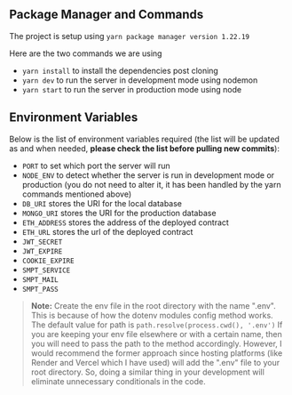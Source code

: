 ## Package Manager and Commands

The project is setup using `yarn package manager version 1.22.19`

Here are the two commands we are using
- `yarn install` to install the dependencies post cloning
- `yarn dev` to run the server in development mode using nodemon
- `yarn start` to run the server in production mode using node

## Environment Variables

Below is the list of environment variables required (the list will be updated as and when needed, **please check the list before pulling new commits**):

- `PORT` to set which port the server will run
- `NODE_ENV` to detect whether the server is run in development mode or production (you do not need to alter it, it has been handled by the yarn commands mentioned above)
- `DB_URI` stores the URI for the local database
- `MONGO_URI` stores the URI for the production database
- `ETH_ADDRESS` stores the address of the deployed contract
- `ETH_URL` stores the url of the deployed contract
- `JWT_SECRET`
- `JWT_EXPIRE`
- `COOKIE_EXPIRE`
- `SMPT_SERVICE`
- `SMPT_MAIL`
- `SMPT_PASS`


> **Note:** Create the env file in the root directory with the name ".env". This is because of how the dotenv modules config method works. The default value for path is `path.resolve(process.cwd(), '.env')` If you are keeping your env file elsewhere or with a certain name, then you will need to pass the path to the method accordingly. However, I would recommend the former approach since hosting platforms (like Render and Vercel which I have used) will add the ".env" file to your root directory. So, doing a similar thing in your development will eliminate unnecessary conditionals in the code.